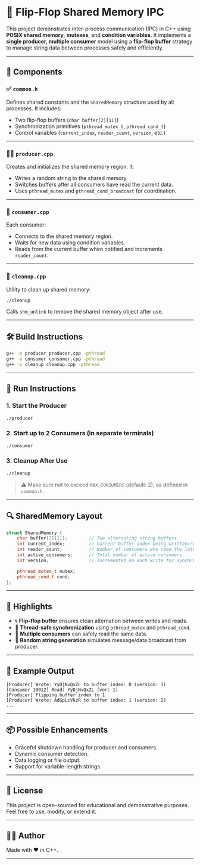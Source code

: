 # 🧠 Flip-Flop Shared Memory IPC

This project demonstrates inter-process communication (IPC) in C++ using **POSIX shared memory**, **mutexes**, and **condition variables**. It implements a **single producer, multiple consumer** model using a **flip-flop buffer** strategy to manage string data between processes safely and efficiently.

---

## 📁 Components

### ✅ `common.h`
Defines shared constants and the `SharedMemory` structure used by all processes. It includes:
- Two flip-flop buffers (`char buffer[2][11]`)
- Synchronization primitives (`pthread_mutex_t`, `pthread_cond_t`)
- Control variables (`current_index`, `reader_count`, `version`, etc.)

---

### 🧑‍🏭 `producer.cpp`
Creates and initializes the shared memory region. It:
- Writes a random string to the shared memory.
- Switches buffers after all consumers have read the current data.
- Uses `pthread_mutex` and `pthread_cond_broadcast` for coordination.

---

### 👀 `consumer.cpp`
Each consumer:
- Connects to the shared memory region.
- Waits for new data using condition variables.
- Reads from the current buffer when notified and increments `reader_count`.

---

### 🧹 `cleanup.cpp`
Utility to clean up shared memory:
```bash
./cleanup
```
Calls `shm_unlink` to remove the shared memory object after use.

---

## 🛠️ Build Instructions

```bash
g++ -o producer producer.cpp -pthread
g++ -o consumer consumer.cpp -pthread
g++ -o cleanup cleanup.cpp -pthread
```

---

## 🚀 Run Instructions

### 1. Start the Producer
```bash
./producer
```

### 2. Start up to 2 Consumers (in separate terminals)
```bash
./consumer
```

### 3. Cleanup After Use
```bash
./cleanup
```

> ⚠️ Make sure not to exceed `MAX_CONSUMERS` (default: 2), as defined in `common.h`.

---

## 🔍 SharedMemory Layout

```cpp
struct SharedMemory {
    char buffer[2][11];        // Two alternating string buffers
    int current_index;         // Current buffer index being written/read
    int reader_count;          // Number of consumers who read the latest message
    int active_consumers;      // Total number of active consumers
    int version;               // Incremented on each write for synchronization

    pthread_mutex_t mutex;
    pthread_cond_t cond;
};
```

---

## 📌 Highlights

- 🌀 **Flip-flop buffer** ensures clean alternation between writes and reads.
- 🔐 **Thread-safe synchronization** using `pthread_mutex` and `pthread_cond`.
- 🧵 **Multiple consumers** can safely read the same data.
- 💬 **Random string generation** simulates message/data broadcast from producer.

---

## 🧪 Example Output

```
[Producer] Wrote: YyDjNvQxZL to buffer index: 0 (version: 1)
[Consumer 10012] Read: YyDjNvQxZL (ver: 1)
[Producer] Flipping buffer index to 1
[Producer] Wrote: AdGpLcVkzR to buffer index: 1 (version: 2)
...
```

---

## 📦 Possible Enhancements

- Graceful shutdown handling for producer and consumers.
- Dynamic consumer detection.
- Data logging or file output.
- Support for variable-length strings.

---

## 📄 License

This project is open-sourced for educational and demonstrative purposes. Feel free to use, modify, or extend it.

---

## 👨‍💻 Author

Made with ❤️ in C++.

---